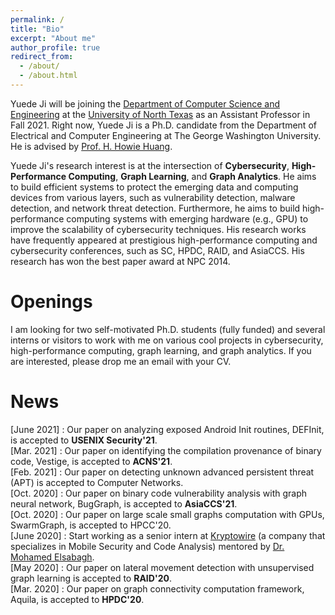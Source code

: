 ```yaml
---
permalink: /
title: "Bio"
excerpt: "About me"
author_profile: true
redirect_from:
  - /about/
  - /about.html
---
```


Yuede Ji will be joining the [Department of Computer Science and Engineering](https://computerscience.engineering.unt.edu/) at the [University of North Texas](https://www.unt.edu/) as an Assistant Professor in Fall 2021. Right now, Yuede Ji is a Ph.D. candidate from the Department of Electrical and Computer Engineering at The George Washington University. He is advised by [Prof. H. Howie Huang](https://www.seas.gwu.edu/howie-huang).

Yuede Ji's research interest is at the intersection of <strong>Cybersecurity</strong>, <strong>High-Performance Computing</strong>, <strong>Graph Learning</strong>, and <strong>Graph Analytics</strong>. He aims to build efficient systems to protect the emerging data and computing devices from various layers, such as vulnerability detection, malware detection, and network threat detection. Furthermore, he aims to build high-performance computing systems with emerging hardware (e.g., GPU) to improve the scalability of cybersecurity techniques. His research works have frequently appeared at prestigious high-performance computing and cybersecurity conferences, such as SC, HPDC, RAID, and AsiaCCS. His research has won the best paper award at NPC 2014.

Openings
======
I am looking for two self-motivated Ph.D. students (fully funded) and several interns or visitors to work with me on various cool projects in cybersecurity, high-performance computing, graph learning, and graph analytics. If you are interested, please drop me an email with your CV.

News
======
[June 2021] : Our paper on analyzing exposed Android Init routines, DEFInit, is accepted to <strong>USENIX Security'21</strong>. \
[Mar. 2021] : Our paper on identifying the compilation provenance of binary code, Vestige, is accepted to <strong>ACNS'21</strong>. \
[Feb. 2021] : Our paper on detecting unknown advanced persistent threat (APT) is accepted to Computer Networks. \
[Oct. 2020] : Our paper on binary code vulnerability analysis with graph neural network, BugGraph, is accepted to <strong>AsiaCCS'21</strong>. \
[Oct. 2020] : Our paper on large scale small graphs computation with GPUs, SwarmGraph, is accepted to HPCC'20. \
[June 2020] : Start working as a senior intern at [Kryptowire](https://www.kryptowire.com/) (a company that specializes in Mobile Security and Code Analysis) mentored by [Dr. Mohamed Elsabagh](https://scholar.google.com/citations?user=HKp90HUAAAAJ&hl=en). \
[May 2020] : Our paper on lateral movement detection with unsupervised graph learning is accepted to <strong>RAID'20</strong>. \
[Mar. 2020] : Our paper on graph connectivity computation framework, Aquila, is accepted to <strong>HPDC'20</strong>.
